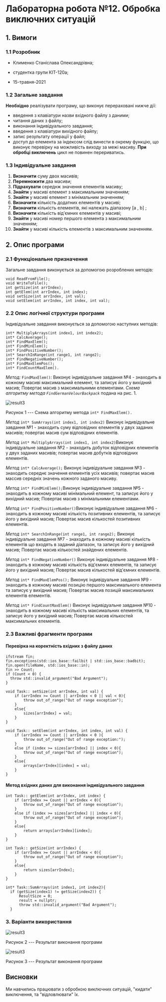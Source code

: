 ﻿
# Лабораторна робота №12. Обробка виключних ситуацій

## 1. Вимоги

### 1.1 Розробник
 
- Клименко Станіслава Олександрівна;

- студентка групи КІТ-120а;

- 15-травня-2021

### 1.2 Загальне завдання

**Необхідно** реалізувати програму, що виконує перераховані нижче дії:
* введення з клавіатури назви вхідного файлу з даними;
* читання даних з файлу;
* виконання індивідуального завдання;
* введення з клавіатури вихідного файлу;
* запис результату операції у файл;
* доступ до елемента за індексом слід винести в окрему функцію, що виконує перевірку на можливість виходу за межі масиву.
**При обробці виключень** цикл не повинен перериватись.
 
### 1.3 Індивідуальне завдання

1. **Визначити** суму двох масивів;
2. **Перемножити** два масиви;
3. **Підрахувати** середнж значення елементів масиву;
4. **Знайти** у масиві елемент з максимальним значенням;
5. **Знайти** у масиві елемент з мінімальним значенням;
6. **Визначити** кількість додатних елементів у масиві;
7. **Визначити** кількість елементів, які належать діапазону [a , b] ;
8. **Визначити** кількість від'ємних елементів у масиві;
9. **Знайти** у масиві номер першого елемента з максимальним значенням;
10. **Знайти** у масиві кількість елементів з максимальним значенням.
 

## 2. Опис програми 

### 2.1 Функціональне призначення

Загальне завдання виконується за допомогою розроблених методів:
```  void ReadFileName();  
void ReadFromFile();  
void WriteToFile();  
int getSize(int arrIndex);  
int getElem(int arrIndex, int index);  
void setSize(int arrIndex, int val);  
void setElem(int arrIndex, int index, int val);
```

### 2.2 Опис логічної структури програми
Індивідуальне завдання виконується за допомогою наступних методів:
```int* SumArrays(int index1, int index2); 
int* MultiplyArrays(int index1, int index2);  
int* CalcAverage();  
int* FindMaxElem();  
int* FindMinElem();  
int* FindPositiveNumber();  
int* SearchInRange(int range1, int range2);  
int* FindNegativeNumber();  
int* FindMaxElemPos();  
int* FindCountMaxElem().
```

_Метод:_  `FindMaxElem()`: Виконує індивідуальне завдання №4 - знаходить в кожному масиві максимальний елемент, та записує його у вихідний масив; Повертає масив з максимальними елементами.
_Схема алгоритму метода `FindGermanVelourBackpack`_ подана на рис. 1.

![result3](assets/FindMaxElem().png)

Рисунок 1 --- Схема алгоритму метода `int* FindMaxElem().`

_Метод_ `int* SumArrays(int index1, int index2)` Виконує індивідуальне завдання №1 - знаходить суму відповідних елементів у двух заданих масивів; повертає масив сум відповідних елементів.

_Метод_   `int* MultiplyArrays(int index1, int index2)`Виконує індивідуальне завдання №2 - знаходить добуток відповідних елементів у двух заданих масивів; повертає масив добутків відповідних елементів.

_Метод_ `int* CalcAverage();` Виконує індивідуальне завдання №3 - знаходить середнє значення елементів усіх масивів; повертає масив массив середніх значень кожного заданого масиву.

_Метод_ `int* FindMinElem();`Виконує індивідуальне завдання №5 - знаходить в кожному масиві мінімальний елемент, та записує його у вихідний масив; Повертає масив з мінімальними елементами.

_Метод_ `int* FindPositiveNumber()`Виконує індивідуальне завдання №6 - знаходить в кожному масиві кількість позитивних елементів, та записує його у вихідний масив; Повертає масив кількостей позитивних елементів.

_Метод_ `int* SearchInRange(int range1, int range2);` Виконує індивідуальне завдання №7 - знаходить в кожному масиві кількість елементів що входять в заданий діапазон, та записує його у вихідний масив; Повертає масив кількостей знайдених елементів.

_Метод_ `int* FindNegativeNumber()` Виконує індивідуальне завдання №8 - знаходить в кожному масиві кількість від'ємних елементів, та записує його у вихідний масив; Повертає масив кількостей від'ємних елементів.

_Метод_ `int* FindMaxElemPos();` Виконує індивідуальне завдання №9 - знаходить в кожному масиві позицію першого максимального елемента та записує у вихідний масив; Повертає масив позицій максимальних елементів елементів.

_Метод_ `int* FindCountMaxElem()` Виконує індивідуальне завдання №10 - знаходить в кожному масиві кількість максимальних елементів, та записує його у вихідний масив; Повертає масив кількостей максимальних елементів.



### 2.3 Важливі фрагменти програми

#### Перевірка на коректність вхідних  з файлу даних

``` 
ifstream fin;  
fin.exceptions(std::ios_base::failbit | std::ios_base::badbit);  
fin.open(fileName, std::ios_base::in);  
fin >> Count;  
if (Count < 0) {  
  throw std::invalid_argument("Bad Argument");  
}
```

```
void Task:: setSize(int arrIndex, int val) {  
    if (arrIndex >= Count || arrIndex < 0 || val < 0){  
	    throw out_of_range("Out of range exception");  
    }  
    else{  
	    sizes[arrIndex] = val;  
    }  
}
```
```
void Task:: setElem(int arrIndex, int index, int val) {  
    if (arrIndex >= Count || arrIndex < 0 ){  
	    throw out_of_range("Out of range exception:");  
    }  
    else if (index >= sizes[arrIndex] || index < 0){  
	    throw out_of_range("Out of range exception");  
    }  
    else{  
	    arrays[arrIndex][index] = val;  
    }  
}
```
#### Метод вхідних даних для виконання індивідуального завдання

```
int Task:: getElem(int arrIndex, int index) {  
    if (arrIndex >= Count || arrIndex < 0){  
	    throw out_of_range("Out of range exception");  
    }  
    else if (index >= sizes[arrIndex] || index < 0){  
	    throw out_of_range("Out of range exception");  
    }  
    else{  
	    return arrays[arrIndex][index];  
    }  
}  
```
```
int Task:: getSize(int arrIndex) {  
	if (arrIndex >= Count || arrIndex < 0){  
	    throw out_of_range("Out of range exception");  
    }  
    else{  
	    return sizes[arrIndex];  
    }  
}
```
```
int* Task::SumArrays(int index1, int index2){  
  if (getSize(index1) != getSize(index2)) {  
	  ResultSize = 0;  
      result = nullptr;  
      throw std::invalid_argument("Bad Argument");  
  }
```


### 3. Варіанти використання



![result3](assets/img.png)

Рисунок 2 --- Результат виконання програми

![result3](assets/img_1.png)

Рисунок 3 --- Результат виконання програми

## Висновки

Ми навчились працювати з обробкою виключних ситуацій, "кидати" виключення, та "відловлювати" їх.

